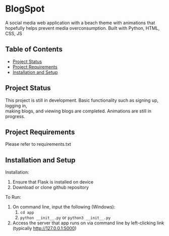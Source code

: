 # BlogSpot

A social media web application with a beach theme with animations that hopefully helps
prevent media overconsumption. Built with Python, HTML, CSS, JS 

## Table of Contents

- [Project Status](#project-status)
- [Project Requirements](#project-requirements)
- [Installation and Setup](#installation-and-setup)

## Project Status

This project is still in development. Basic functionality such as signing up, logging in,  
making blogs, and viewing blogs are completed. Animations are still in progress. 

## Project Requirements

Please refer to requirements.txt 

## Installation and Setup

Installation:
1. Ensure that Flask is installed on device 
2. Download or clone github repository

To Run:
1. On command line, input the following (Windows): 
    1. `cd app`
    2. `python __init__.py` or  `python3 __init__.py`
2. Access the server that app runs on via command line by left-clicking link (typically http://127.0.0.1:5000) 